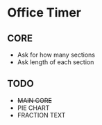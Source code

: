 # Office Timer

## CORE

- Ask for how many sections
- Ask length of each section

## TODO

- ~~MAIN CORE~~
- PIE CHART
- FRACTION TEXT